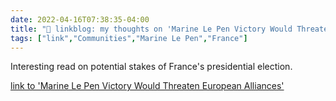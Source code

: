 ```yaml
---
date: 2022-04-16T07:38:35-04:00
title: "🔗 linkblog: my thoughts on 'Marine Le Pen Victory Would Threaten European Alliances'"
tags: ["link","Communities","Marine Le Pen","France"]
---
```

Interesting read on potential stakes of France's presidential election.
 
[link to 'Marine Le Pen Victory Would Threaten European Alliances'](https://theintercept.com/2022/04/16/france-election-marine-le-pen-europe/)
